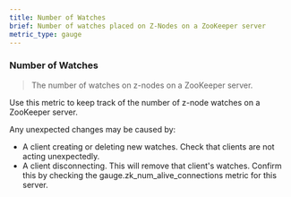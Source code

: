 ```yaml
---
title: Number of Watches
brief: Number of watches placed on Z-Nodes on a ZooKeeper server
metric_type: gauge
---
```


### Number of Watches

> The number of watches on z-nodes on a ZooKeeper server.

Use this metric to keep track of the number of z-node watches on a ZooKeeper server.

Any unexpected changes may be caused by:
* A client creating or deleting new watches. Check that clients are not acting unexpectedly.
* A client disconnecting. This will remove that client's watches. Confirm this by checking the gauge.zk_num_alive_connections metric for this server.

